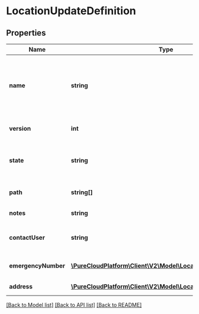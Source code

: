 # LocationUpdateDefinition

## Properties
Name | Type | Description | Notes
------------ | ------------- | ------------- | -------------
**name** | **string** | The name of the Location. Required for creates, not required for updates | 
**version** | **int** | Current version of the location | 
**state** | **string** | Current activity status of the location. | [optional] 
**path** | **string[]** | A list of ancestor ids | [optional] 
**notes** | **string** | Notes for the location | [optional] 
**contactUser** | **string** | The user id of the location contact | [optional] 
**emergencyNumber** | [**\PureCloudPlatform\Client\V2\Model\LocationEmergencyNumber**](LocationEmergencyNumber.md) | Emergency number for the location | [optional] 
**address** | [**\PureCloudPlatform\Client\V2\Model\LocationAddress**](LocationAddress.md) | Address of the location | [optional] 

[[Back to Model list]](../README.md#documentation-for-models) [[Back to API list]](../README.md#documentation-for-api-endpoints) [[Back to README]](../README.md)


